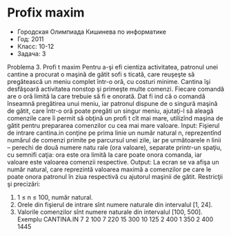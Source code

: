 # Profix maxim
* Городская Олимпиада Кишинева по информатике
* Год: 2011
* Класс: 10-12
* Задача: 3


Problema 3. Profi t maxim
Pentru a-şi efi cientiza activitatea, patronul unei cantine
a procurat o maşină de gătit sofi s ticată, care reuşeşte să
pregătească un meniu complet într-o oră, cu costuri minime.
Cantina îşi desfăşoară activitatea nonstop şi primeşte multe
comenzi. Fiecare comandă are o oră limită la care trebuie
să fi e onorată. Dat fi ind că o comandă înseamnă pregătirea
unui meniu, iar patronul dispune de o singură maşină de
gătit, care într-o oră poate pregăti un singur meniu, ajutaţi-l să aleagă comenzile care îi permit să obţină un profi t
cît mai mare, utilizînd maşina de gătit pentru prepararea
comenzilor cu cea mai mare valoare.
Input: Fişierul de intrare cantina.in conţine pe prima
linie un număr natural n, reprezentînd numărul de comenzi primite pe parcursul unei zile, iar pe următoarele
n linii – perechi de două numere natu rale (ora valoare),
separate printr-un spaţiu, cu semnifi caţia: ora este ora
limită la care poate onora comanda, iar valoare este
valoarea comenzii respective.
Output: La ecran se va afişa un număr natural,
care reprezintă valoarea maximă a comenzilor pe care
le poate onora patronul în ziua respectivă cu ajutorul
maşinii de gătit.
Restricţii şi precizări:
1. 1 ≤ n ≤ 100, număr natural.
2. Orele din fişierul de intrare sînt numere naturale
din intervalul [1, 24].
3. Valorile comenzilor sînt numere naturale din
intervalul [100, 500].
Exemplu
CANTINA.IN
7
2 100
7 220
15 300
10 125
2 400
1 350
2 400
1445


